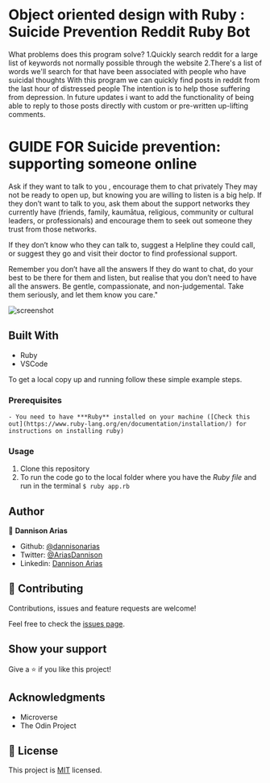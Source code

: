 # Object oriented design with Ruby : Suicide Prevention Reddit Ruby Bot
   What problems does this program solve?
   1.Quickly search reddit for a large list of keywords not normally possible through the website
   2.There's a list of words we'll search for that have been associated with people who have suicidal thoughts
   With this program we can quickly find posts in reddit from the last hour of distressed people
   The intention is to help those suffering from depression. 
   In future updates i want to add the functionality of being able to reply to those posts directly
   with custom or pre-written up-lifting comments.


# GUIDE FOR Suicide prevention: supporting someone online

  Ask if they want to talk to you , encourage them to chat privately
  They may not be ready to open up, but knowing you are willing to listen is a big help. If they don’t want to talk to you, ask them about the support networks they currently have (friends, family, kaumātua, religious, community or cultural leaders, or professionals) and encourage them to seek out someone they trust from those networks.
  
  If they don’t know who they can talk to, suggest a Helpline they could call, or suggest they go and visit their doctor to find professional support.
  
  Remember you don’t have all the answers
  If they do want to chat, do your best to be there for them and listen, but realise that you don’t need to have all the answers. Be gentle, compassionate, and non-judgemental. Take them seriously, and let them know you care."
> 

![screenshot](app/app_screenshot.png)


## Built With

- Ruby
- VSCode


To get a local copy up and running follow these simple example steps.

### Prerequisites
    - You need to have ***Ruby** installed on your machine ([Check this out](https://www.ruby-lang.org/en/documentation/installation/) for instructions on installing ruby)

### Usage
   1. Clone this repository
   2. To run the code go to the local folder where you have the *Ruby file* and run in the terminal `$ ruby app.rb` 

## Author

👤 **Dannison Arias**

- Github: [@dannisonarias](https://github.com/dannisonarias)
- Twitter: [@AriasDannison](https://twitter.com/AriasDannison)
- Linkedin: [Dannison Arias](https://www.linkedin.com/in/dannison-arias-777919190/)

## 🤝 Contributing

Contributions, issues and feature requests are welcome!

Feel free to check the [issues page](issues/).

## Show your support

Give a ⭐️ if you like this project!

## Acknowledgments

- Microverse
- The Odin Project


## 📝 License

This project is [MIT](./license.md) licensed.

  


